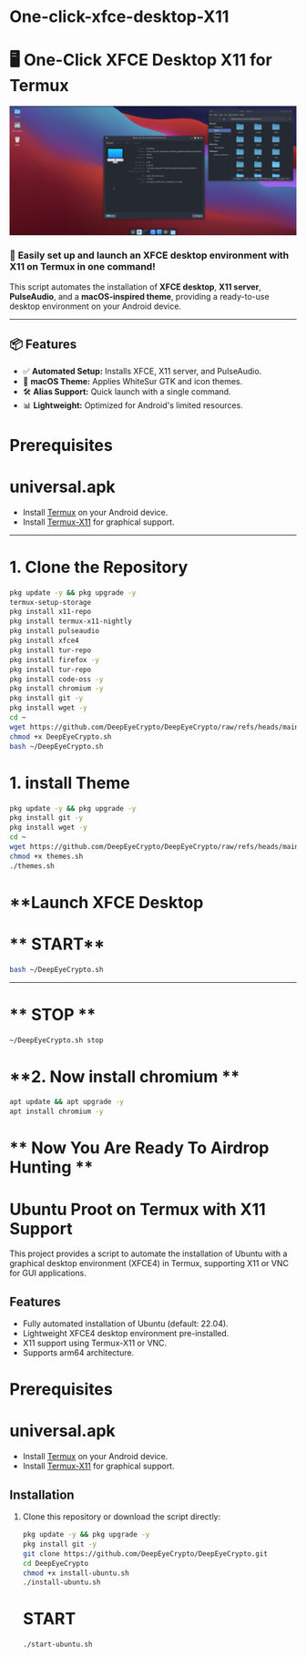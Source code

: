 # One-click-xfce-desktop-X11

# 🖥️ One-Click XFCE Desktop X11 for Termux
![Mac OS theme](Screenshot_20250108-205306.png)
### 🚀 **Easily set up and launch an XFCE desktop environment with X11 on Termux in one command!**

This script automates the installation of **XFCE desktop**, **X11 server**, **PulseAudio**, and a **macOS-inspired theme**, providing a ready-to-use desktop environment on your Android device.

---

## 📦 **Features**

- ✅ **Automated Setup:** Installs XFCE, X11 server, and PulseAudio.
- 🎨 **macOS Theme:** Applies WhiteSur GTK and icon themes.
- 🛠️ **Alias Support:** Quick launch with a single command.
- 📊 **Lightweight:** Optimized for Android's limited resources.
# Prerequisites
# **universal.apk**
- Install [Termux](https://termux.dev/) on your Android device.
- Install [Termux-X11](https://github.com/termux/termux-x11) for graphical support.
---

# **1. Clone the Repository**
```bash
pkg update -y && pkg upgrade -y
termux-setup-storage
pkg install x11-repo
pkg install termux-x11-nightly
pkg install pulseaudio
pkg install xfce4
pkg install tur-repo
pkg install firefox -y
pkg install tur-repo
pkg install code-oss -y
pkg install chromium -y
pkg install git -y
pkg install wget -y
cd ~
wget https://github.com/DeepEyeCrypto/DeepEyeCrypto/raw/refs/heads/main/DeepEyeCrypto.sh
chmod +x DeepEyeCrypto.sh
bash ~/DeepEyeCrypto.sh

```
# **1. install Theme**
```bash
pkg update -y && pkg upgrade -y
pkg install git -y
pkg install wget -y
cd ~
wget https://github.com/DeepEyeCrypto/DeepEyeCrypto/raw/refs/heads/main/themes.sh
chmod +x themes.sh
./themes.sh

```
# **Launch XFCE Desktop
# ** START**

```bash
bash ~/DeepEyeCrypto.sh
```
---
# ** STOP **
```bash
~/DeepEyeCrypto.sh stop
```
# **2. Now install chromium **
```bash
apt update && apt upgrade -y
apt install chromium -y
```
# ** Now You Are Ready To Airdrop Hunting **

# Ubuntu Proot on Termux with X11 Support

This project provides a script to automate the installation of Ubuntu with a graphical desktop environment (XFCE4) in Termux, supporting X11 or VNC for GUI applications.

## Features
- Fully automated installation of Ubuntu (default: 22.04).
- Lightweight XFCE4 desktop environment pre-installed.
- X11 support using Termux-X11 or VNC.
- Supports arm64 architecture.

# Prerequisites
# **universal.apk**
- Install [Termux](https://termux.dev/) on your Android device.
- Install [Termux-X11](https://github.com/termux/termux-x11) for graphical support.

## Installation
1. Clone this repository or download the script directly:
   ```bash
   pkg update -y && pkg upgrade -y
   pkg install git -y
   git clone https://github.com/DeepEyeCrypto/DeepEyeCrypto.git
   cd DeepEyeCrypto
   chmod +x install-ubuntu.sh
   ./install-ubuntu.sh
   ```
   # **START**
   ```BASH
   ./start-ubuntu.sh
   

